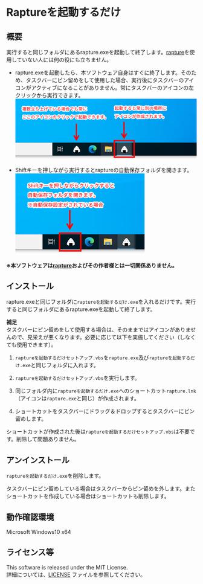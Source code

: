 # Raptureを起動するだけ

## 概要

実行すると同じフォルダにあるrapture.exeを起動して終了します。[rapture](https://www.vector.co.jp/soft/win95/art/se386376.html)を使用していない人には何の役にも立ちません。  

* rapture.exeを起動したら、本ソフトウェア自身はすぐに終了します。そのため、タスクバーにピン留めをして使用した場合、実行後にタスクバーのアイコンがアクティブになることがありません。常にタスクバーのアイコンの左クリックから実行できます。  
   ![](./image/rap1.png)  

* Shiftキーを押しながら実行するとraptureの自動保存フォルダを開きます。  
   ![](./image/rap2.png)  

**※本ソフトウェアは[rapture](https://www.vector.co.jp/soft/win95/art/se386376.html)およびその作者様とは一切関係ありません。**

## インストール

rapture.exeと同じフォルダに`raptureを起動するだけ.exe`を入れるだけです。実行すると同じフォルダにあるrapture.exeを起動して終了します。  


**補足**  
タスクバーにピン留めをして使用する場合は、そのままではアイコンがありませんので、見栄えが悪くなります。必要に応じて以下を実施してください（しなくても使用できます）。  

1. `raptureを起動するだけセットアップ.vbs`を`rapture.exe`及び`raptureを起動するだけ.exe`と同じフォルダに入れます。  

2. `raptureを起動するだけセットアップ.vbs`を実行します。  

3. 同じフォルダ内に`raptureを起動するだけ.exe`へのショートカット`rapture.lnk`（アイコンは`rapture.exe`と同じ）が作成されます。  

4. ショートカットをタスクバーにドラッグ＆ドロップするとタスクバーにピン留めします。  

ショートカットが作成された後は`raptureを起動するだけセットアップ.vbs`は不要です。削除して問題ありません。

## アンインストール

`raptureを起動するだけ.exe`を削除します。  

タスクバーにピン留めしている場合はタスクバーからピン留めを外します。またショートカットを作成している場合はショートカットも削除します。  


## 動作確認環境
Microsoft Windows10 x64

## ライセンス等

This software is released under the MIT License.   
詳細については、[LICENSE](./LICENSE) ファイルを参照してください。
